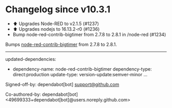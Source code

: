 # Changelog since v10.3.1
- ⬆️ Upgrades Node-RED to v2.1.5 (#1237) 
- ⬆️ Upgrades nodejs to 16.13.2-r0 (#1236) 
- Bump node-red-contrib-bigtimer from 2.7.8 to 2.8.1 in /node-red (#1234)

Bumps [node-red-contrib-bigtimer](https://tech.scargill.net/big-timer/) from 2.7.8 to 2.8.1.

---
updated-dependencies:
- dependency-name: node-red-contrib-bigtimer
  dependency-type: direct:production
  update-type: version-update:semver-minor
...

Signed-off-by: dependabot[bot] <support@github.com>

Co-authored-by: dependabot[bot] <49699333+dependabot[bot]@users.noreply.github.com> 
